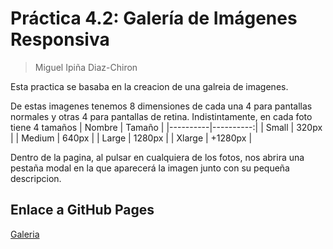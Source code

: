 # Práctica 4.2: Galería de Imágenes Responsiva

> Miguel Ipiña Diaz-Chiron

Esta practica se basaba en la creacion de una galreia de imagenes.

De estas imagenes tenemos 8 dimensiones de cada una 4 para pantallas normales y otras 4 para pantallas de retina.
Indistintamente, en cada foto tiene 4 tamaños
| Nombre      | Tamaño      |
|----------|----------:|
| Small    | 320px   | 
| Medium    | 640px   | 
| Large    | 1280px  |
| Xlarge    | +1280px  |

Dentro de la pagina, al pulsar en cualquiera de los fotos, nos abrira una pestaña modal en la que aparecerá la imagen junto con su pequeña descripcion.

## Enlace a GitHub Pages

[Galeria](https://miguelipi.github.io/P4.2_Gallery/)
